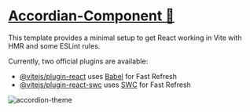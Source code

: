 # [Accordian-Component 🔗](https://59-accordian-component.vercel.app/)


This template provides a minimal setup to get React working in Vite with HMR and some ESLint rules.

Currently, two official plugins are available:

- [@vitejs/plugin-react](https://github.com/vitejs/vite-plugin-react/blob/main/packages/plugin-react/README.md) uses [Babel](https://babeljs.io/) for Fast Refresh
- [@vitejs/plugin-react-swc](https://github.com/vitejs/vite-plugin-react-swc) uses [SWC](https://swc.rs/) for Fast Refresh

![accordion-theme](https://github.com/SaadMahi/59-Accordian-Component/assets/117567622/ec4a5f3f-b174-4282-8e61-2af36cf439c0)


